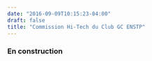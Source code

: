 ```yaml
---
date: "2016-09-09T10:15:23-04:00"
draft: false
title: "Commission Hi-Tech du Club GC ENSTP"
---
```


<h3 id="marketing-oriented-to-the-targated-customers">
En construction</h3>